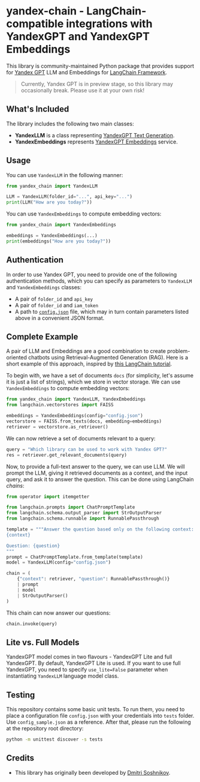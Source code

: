 # yandex-chain - LangChain-compatible integrations with YandexGPT and YandexGPT Embeddings

This library is community-maintained Python package that provides support for [Yandex GPT](https://cloud.yandex.ru/docs/yandexgpt/) LLM and Embeddings for [LangChain Framework](https://www.langchain.com/).

> Currently, Yandex GPT is in preview stage, so this library may occasionally break. Please use it at your own risk!

## What's Included

The library includes the following two main classes:

* **YandexLLM** is a class representing [YandexGPT Text Generation](https://cloud.yandex.ru/docs/yandexgpt/api-ref/TextGeneration/).
* **YandexEmbeddings** represents [YandexGPT Embeddings](https://cloud.yandex.ru/docs/yandexgpt/api-ref/Embeddings/) service.

## Usage

You can use `YandexLLM` in the following manner:

```python
from yandex_chain import YandexLLM

LLM = YandexLLM(folder_id="...", api_key="...")
print(LLM("How are you today?"))
```

You can use `YandexEmbeddings` to compute embedding vectors:

```python
from yandex_chain import YandexEmbeddings

embeddings = YandexEmbeddings(...)
print(embeddings("How are you today?"))
```

## Authentication

In order to use Yandex GPT, you need to provide one of the following authentication methods, which you can specify as parameters to `YandexLLM` and `YandexEmbeddings` classes:

* A pair of `folder_id` and `api_key`
* A pair of `folder_id` and `iam_token`
* A path to [`config.json`](tests/config_sample.json) file, which may in turn contain parameters listed above in a convenient JSON format.

## Complete Example

A pair of LLM and Embeddings are a good combination to create problem-oriented chatbots using Retrieval-Augmented Generation (RAG). Here is a short example of this approach, inspired by [this LangChain tutorial](https://python.langchain.com/docs/expression_language/cookbook/retrieval).

To begin with, we have a set of documents `docs` (for simplicity, let's assume it is just a list of strings), which we store in vector storage. We can use `YandexEmbeddings` to compute embedding vectors:

```python
from yandex_chain import YandexLLM, YandexEmbeddings
from langchain.vectorstores import FAISS

embeddings = YandexEmbeddings(config="config.json")
vectorstore = FAISS.from_texts(docs, embedding=embeddings)
retriever = vectorstore.as_retriever()
```

We can now retrieve a set of documents relevant to a query:

```python
query = "Which library can be used to work with Yandex GPT?"
res = retriever.get_relevant_documents(query)
```

Now, to provide a full-text answer to the query, we can use LLM. We will prompt the LLM, giving it retrieved documents as a context, and the input query, and ask it to answer the question. This can be done using LangChain *chains*:

```python
from operator import itemgetter

from langchain.prompts import ChatPromptTemplate
from langchain.schema.output_parser import StrOutputParser
from langchain.schema.runnable import RunnablePassthrough

template = """Answer the question based only on the following context:
{context}

Question: {question}
"""
prompt = ChatPromptTemplate.from_template(template)
model = YandexLLM(config="config.json")

chain = (
    {"context": retriever, "question": RunnablePassthrough()} 
    | prompt 
    | model 
    | StrOutputParser()
)
```

This chain can now answer our questions:
```python
chain.invoke(query)
```

## Lite vs. Full Models

YandexGPT model comes in two flavours - YandexGPT Lite and full YandexGPT. By default, YandexGPT Lite is used. If you want to use full YandexGPT, you need to specify `use_lite=False` parameter when instantiating `YandexLLM` language model class.

## Testing

This repository contains some basic unit tests. To run them, you need to place a configuration file `config.json` with your credentials into `tests` folder. Use `config_sample.json` as a reference. After that, please run the following at the repository root directory:

```bash
python -m unittest discover -s tests
```

## Credits

* This library has originally been developed by [Dmitri Soshnikov](https://soshnikov.com).